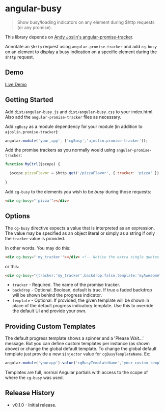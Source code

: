 # angular-busy

> Show busy/loading indicators on any element during $http requests (or any promise).

This library depends on [Andy Joslin's angular-promise-tracker](https://github.com/ajoslin/angular-promise-tracker).  

Annotate an `$http` request using `angular-promise-tracker` and add `cg-busy` on an element to display a busy 
indication on a specific element during the `$http` request.

## Demo

[Live Demo](https://cgross.github.io/angular-busy/demo)

## Getting Started

Add `dist/angular-busy.js` and `dist/angular-busy.css` to your index.html.  Also add the `angular-promise-tracker` files as necessary.

Add `cgBusy` as a module dependency for your module (in addition to `ajoslin.promise-tracker`):

```js
angular.module('your_app', ['cgBusy','ajoslin.promise-tracker']);
```

Add the promise trackers as you normally would using `angular-promise-tracker`:

```js
function MyCtrl($scope) {

  $scope.pizzaFlavor = $http.get('/pizzaFlavor', { tracker: 'pizza' });
  
}
```

Add `cg-busy` to the elements you wish to be _busy_ during those requests:

```html
<div cg-busy="'pizza'"></div>
```

## Options

The `cg-busy` directive expects a value that is interpreted as an expression.  The value may be specified as an object literal 
 or simply as a string if only the `tracker` value is provided.

In other words.  You may do this:

```html
<div cg-busy="'my_tracker'"></div> <!-- Notice the extra single quotes because its an expression -->
```

or this:

```html
<div cg-busy="{tracker:'my_tracker',backdrop:false,template:'myAwesomeTemplate.html'}"></div>
```

* `tracker` - Required. The name of the promise tracker.
* `backdrop` - Optional. Boolean, default is true. If true a faded backdrop will be shown behind the progress indicator.
* `template` - Optional.  If provided, the given template will be shown in place of the default progress 
indicatory template. Use this to override the default UI and provide your own.

## Providing Custom Templates

The default progress template shows a spinner and a 'Please Wait...' message.  But you can define custom templates per instance 
(as shown above) or change the global default template.  To change the global default template just provide a new 
`$injector` value for `cgBusyTemplateName`.  Ex:

 ```js
angular.module('yourapp').value('cgBusyTemplateName','your_custom_template_here.html');
```

Templates are full, normal Angular partials with access to the scope of where the `cg-busy` was used.

## Release History

 * v0.1.0 - Initial release.
